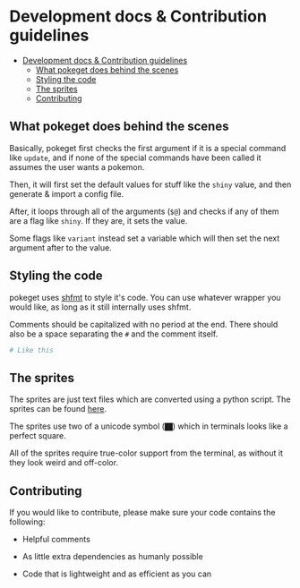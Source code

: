 # Development docs & Contribution guidelines

- [Development docs & Contribution guidelines](#development-docs--contribution-guidelines)
  - [What pokeget does behind the scenes](#what-pokeget-does-behind-the-scenes)
  - [Styling the code](#styling-the-code)
  - [The sprites](#the-sprites)
  - [Contributing](#contributing)

## What pokeget does behind the scenes

Basically, pokeget first checks the first argument if it is a special command like `update`, and if none of the special commands have been called it assumes the user wants a pokemon.

Then, it will first set the default values for stuff like the `shiny` value, and then generate & import a config file.

After, it loops through all of the arguments (`$@`) and checks if any of them are a flag like `shiny`. If they are, it sets the value.

Some flags like `variant` instead set a variable which will then set the next argument after to the value.

## Styling the code

pokeget uses [shfmt](https://github.com/mvdan/sh) to style it's code. You can use whatever wrapper you would like, as long as it still internally uses shfmt.

Comments should be capitalized with no period at the end. There should also be a space separating the `#` and the comment itself.

```bash
# Like this
```

## The sprites

The sprites are just text files which are converted using a python script. The sprites can be found [here](https://github.com/talwat/pokeget-sprites).

The sprites use two of a unicode symbol (`██`) which in terminals looks like a perfect square.

All of the sprites require true-color support from the terminal, as without it they look weird and off-color.

## Contributing

If you would like to contribute, please make sure your code contains the following:

- Helpful comments

- As little extra dependencies as humanly possible

- Code that is lightweight and as efficient as you can

